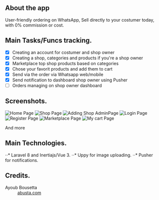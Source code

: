 
## About the app

User-friendly ordering on WhatsApp, Sell directly to your costumer today, with 0% commission or cost.

## Main Tasks/Funcs tracking.

- [x] Creating an account for costumer and shop owner
- [x] Creating a shop, categories and products if you're a shop owner
- [x] Marketplace top shop products based on categories
- [x] Chose your favorit products and add them to cart
- [x] Send via the order via Whatsapp web/mobile
- [x] Send notification to dashboard shop owner using Pusher
- [ ] Orders managing on shop owner dashboard 

## Screenshots.

![Home Page](https://imgur.com/XqvOdYk)
![Shop Page](https://imgur.com/mx2qCGO)
![Adding Shop AdminPage](https://imgur.com/3bjnqWL)
![Login Page](https://imgur.com/7KCsKDE)
![Register Page](https://imgur.com/xaIvJJJ)
![Marketplace Page](https://imgur.com/9B86zHu)
![My cart Page](https://imgur.com/jEC4eFG)

And more

## Main Technologies.

⋅⋅* Laravel 8 and Inertiajs/Vue 3. 
⋅⋅* Uppy for image uploading. 
⋅⋅* Pusher for notifications. 

## Credits.

<dl>
  <dt>Ayoub Bousetta</dt>
  <dd><a href="https://abusta.com">abusta.com</a></dd>

</dl>
